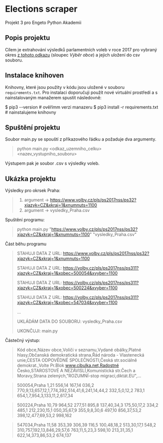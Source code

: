 # Elections scraper
Projekt 3 pro Engeto Python Akademii

## Popis projektu
Cílem je extrahování výsledků parlamentních voleb v roce 2017 pro vybraný okres [z tohoto odkazu](https://volby.cz/pls/ps2017nss/ps3?xjazyk=CZ) (sloupec *Výběr obce*) a jejich uložení do csv souboru.

## Instalace knihoven
Knihovny, které jsou použity v kódu jsou uložené v souboru `requirements.txt`. Pro instalaci doporučuji použít nové
virtuální prostředí a s nainstalovaným manažerem spustit následovně:

$ pip3 --version                    # ověřímm verzi manazeru
$ pip3 install -r requirements.txt  # nainstalujeme knihovny


## Spuštění projektu
Soubor main.py se spouští z příkazového řádku a požaduje dva argumenty.

> python main.py <odkaz_uzemniho_celku> <nazev_vystupniho_souboru>

Výstupem pak je soubor .csv s výsledky voleb.

## Ukázka projektu
Výsledky pro okrsek Praha:
> 1. argument -> https://www.volby.cz/pls/ps2017nss/ps32?xjazyk=CZ&xkraj=1&xnumnuts=1100
> 2. argument -> vysledky_Praha.csv


Spuštění programu:
>  python main.py "https://www.volby.cz/pls/ps2017nss/ps32?xjazyk=CZ&xkraj=1&xnumnuts=1100"
 "vysledky_Praha.csv"


Část běhu programu
> STAHUJI DATA Z URL: https://www.volby.cz/pls/ps2017nss/ps32?xjazyk=CZ&xkraj=1&xnumnuts=1100
> 
> STAHUJI DATA Z URL: https://volby.cz/pls/ps2017nss/ps311?xjazyk=CZ&xkraj=1&xobec=500054&xvyber=1100
> 
> STAHUJI DATA Z URL: https://volby.cz/pls/ps2017nss/ps311?xjazyk=CZ&xkraj=1&xobec=500224&xvyber=1100
> 
> STAHUJI DATA Z URL: https://volby.cz/pls/ps2017nss/ps311?xjazyk=CZ&xkraj=1&xobec=547034&xvyber=1100
> 
> ...
> 
> UKLÁDÁM DATA DO SOUBORU: vysledky_Praha.csv
> 
> UKONČUJI: main.py


Částečný výstup:
>Kód obce,Název obce,Voliči v seznamu,Vydané obálky,Platné hlasy,Občanská demokratická strana,Řád národa - Vlastenecká unie,CESTA ODPOVĚDNÉ SPOLEČNOSTI,Česká str.sociálně demokrat.,Volte Pr.Blok www.cibulka.net,Radostné Česko,STAROSTOVÉ A NEZÁVISLÍ,Komunistická str.Čech a Moravy,Strana zelených,"ROZUMNÍ-stop migraci,diktát.EU",...

>500054,Praha 1,21 556,14 167,14 036,2 770,9,13,657,12,1,774,392,514,41,6,241,14,44,2 332,5,0,12,2 783,1 654,1,7,954,3,133,11,2,617,34

>500224,Praha 10,79 964,52 277,51 895,8 137,40,34,3 175,50,17,2 334,2 485,1 212,230,15,1 050,35,67,9 355,9,8,30,6 497,10 856,37,53,2 398,12,477,69,53,2 998,162

>547034,Praha 11,58 353,39 306,39 116,5 100,48,18,2 513,30,17,1 548,2 310,757,192,13,846,29,57,6 763,11,5,23,3 598,10 213,31,35,1 622,14,373,86,53,2 674,137
